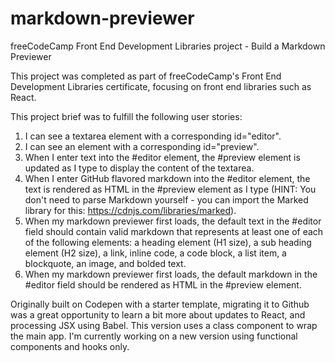 # markdown-previewer
freeCodeCamp Front End Development Libraries project - Build a Markdown Previewer

This project was completed as part of freeCodeCamp's Front End Development Libraries certificate, focusing on front end libraries such as React.

This project brief was to fulfill the following user stories:

1.  I can see a textarea element with a corresponding id="editor".
2.  I can see an element with a corresponding id="preview".
3.  When I enter text into the #editor element, the #preview element is updated as I type to display the content of the textarea.
4.  When I enter GitHub flavored markdown into the #editor element, the text is rendered as HTML in the #preview element as I type (HINT: You don't need to parse Markdown yourself - you can import the Marked library for this: https://cdnjs.com/libraries/marked).
5.  When my markdown previewer first loads, the default text in the #editor field should contain valid markdown that represents at least one of each of the following elements: a heading element (H1 size), a sub heading element (H2 size), a link, inline code, a code block, a list item, a blockquote, an image, and bolded text.
6.  When my markdown previewer first loads, the default markdown in the #editor field should be rendered as HTML in the #preview element.

Originally built on Codepen with a starter template, migrating it to Github was a great opportunity to learn a bit more about updates to React, and processing JSX using Babel. This version uses a class component to wrap the main app. I'm currently working on a new version using functional components and hooks only.